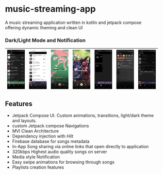 # music-streaming-app
A music streaming application written in kotlin and jetpack compose offering dynamic theming and clean UI


### Dark/Light Mode and Notification
| ![item](previews/pldark.jpg) | ![item](previews/pllight.jpg) | ![item](previews/song1.jpg) | ![item](previews/song2.jpg) | ![item](previews/pdark.jpg) | ![item](previews/noti.jpg) | ![item](previews/addfeature.jpg) |
|------------------------------|:-----------------------------:|:---------------------------:|:---------------------------:|:---------------------------:|:--------------------------:|:--------------------------------:|

## Features
- Jetpack Compose UI. Custom animations, transitions, light/dark theme and layouts.
- custom Jetpack compose Navigations
- MVI Clean Architecture
- Dependency injection with Hilt
- Firebase database for songs metadata
- In-App Song sharing via online links that open directly to application
- 320kbps Highest audio quality songs on server
- Media style Notification
- Easy swipe animations for browsing through songs
- Playlists creation features


